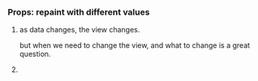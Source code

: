 ### Props: repaint with different values

1. as data changes, the view changes.

   but when we need to change the view, and what to change is a great question.

2. 
